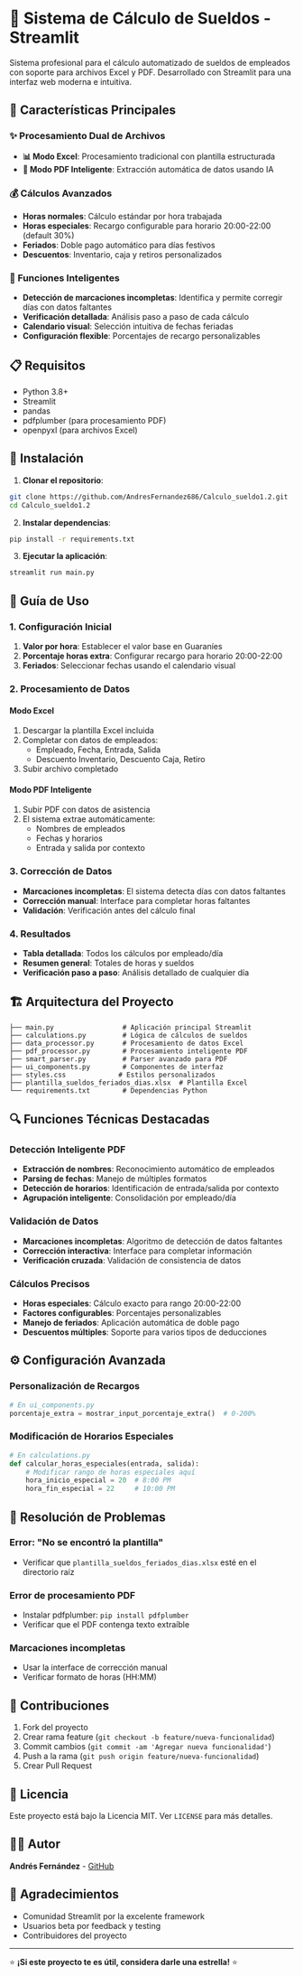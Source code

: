 # 💼 Sistema de Cálculo de Sueldos - Streamlit

Sistema profesional para el cálculo automatizado de sueldos de empleados con soporte para archivos Excel y PDF. Desarrollado con Streamlit para una interfaz web moderna e intuitiva.

## 🚀 Características Principales

### ✨ Procesamiento Dual de Archivos
- **📊 Modo Excel**: Procesamiento tradicional con plantilla estructurada
- **🤖 Modo PDF Inteligente**: Extracción automática de datos usando IA

### 💰 Cálculos Avanzados
- **Horas normales**: Cálculo estándar por hora trabajada
- **Horas especiales**: Recargo configurable para horario 20:00-22:00 (default 30%)
- **Feriados**: Doble pago automático para días festivos
- **Descuentos**: Inventario, caja y retiros personalizados

### 🎯 Funciones Inteligentes
- **Detección de marcaciones incompletas**: Identifica y permite corregir días con datos faltantes
- **Verificación detallada**: Análisis paso a paso de cada cálculo
- **Calendario visual**: Selección intuitiva de fechas feriadas
- **Configuración flexible**: Porcentajes de recargo personalizables

## 📋 Requisitos

- Python 3.8+
- Streamlit
- pandas
- pdfplumber (para procesamiento PDF)
- openpyxl (para archivos Excel)

## 🔧 Instalación

1. **Clonar el repositorio**:
```bash
git clone https://github.com/AndresFernandez686/Calculo_sueldo1.2.git
cd Calculo_sueldo1.2
```

2. **Instalar dependencias**:
```bash
pip install -r requirements.txt
```

3. **Ejecutar la aplicación**:
```bash
streamlit run main.py
```

## 📖 Guía de Uso

### 1. Configuración Inicial
1. **Valor por hora**: Establecer el valor base en Guaraníes
2. **Porcentaje horas extra**: Configurar recargo para horario 20:00-22:00
3. **Feriados**: Seleccionar fechas usando el calendario visual

### 2. Procesamiento de Datos

#### Modo Excel
1. Descargar la plantilla Excel incluida
2. Completar con datos de empleados:
   - Empleado, Fecha, Entrada, Salida
   - Descuento Inventario, Descuento Caja, Retiro
3. Subir archivo completado

#### Modo PDF Inteligente
1. Subir PDF con datos de asistencia
2. El sistema extrae automáticamente:
   - Nombres de empleados
   - Fechas y horarios
   - Entrada y salida por contexto

### 3. Corrección de Datos
- **Marcaciones incompletas**: El sistema detecta días con datos faltantes
- **Corrección manual**: Interface para completar horas faltantes
- **Validación**: Verificación antes del cálculo final

### 4. Resultados
- **Tabla detallada**: Todos los cálculos por empleado/día
- **Resumen general**: Totales de horas y sueldos
- **Verificación paso a paso**: Análisis detallado de cualquier día

## 🏗️ Arquitectura del Proyecto

```
├── main.py                 # Aplicación principal Streamlit
├── calculations.py         # Lógica de cálculos de sueldos
├── data_processor.py       # Procesamiento de datos Excel
├── pdf_processor.py        # Procesamiento inteligente PDF
├── smart_parser.py         # Parser avanzado para PDF
├── ui_components.py        # Componentes de interfaz
├── styles.css             # Estilos personalizados
├── plantilla_sueldos_feriados_dias.xlsx  # Plantilla Excel
└── requirements.txt        # Dependencias Python
```

## 🔍 Funciones Técnicas Destacadas

### Detección Inteligente PDF
- **Extracción de nombres**: Reconocimiento automático de empleados
- **Parsing de fechas**: Manejo de múltiples formatos
- **Detección de horarios**: Identificación de entrada/salida por contexto
- **Agrupación inteligente**: Consolidación por empleado/día

### Validación de Datos
- **Marcaciones incompletas**: Algoritmo de detección de datos faltantes
- **Corrección interactiva**: Interface para completar información
- **Verificación cruzada**: Validación de consistencia de datos

### Cálculos Precisos
- **Horas especiales**: Cálculo exacto para rango 20:00-22:00
- **Factores configurables**: Porcentajes personalizables
- **Manejo de feriados**: Aplicación automática de doble pago
- **Descuentos múltiples**: Soporte para varios tipos de deducciones

## ⚙️ Configuración Avanzada

### Personalización de Recargos
```python
# En ui_components.py
porcentaje_extra = mostrar_input_porcentaje_extra()  # 0-200%
```

### Modificación de Horarios Especiales
```python
# En calculations.py
def calcular_horas_especiales(entrada, salida):
    # Modificar rango de horas especiales aquí
    hora_inicio_especial = 20  # 8:00 PM
    hora_fin_especial = 22     # 10:00 PM
```

## 🐛 Resolución de Problemas

### Error: "No se encontró la plantilla"
- Verificar que `plantilla_sueldos_feriados_dias.xlsx` esté en el directorio raíz

### Error de procesamiento PDF
- Instalar pdfplumber: `pip install pdfplumber`
- Verificar que el PDF contenga texto extraíble

### Marcaciones incompletas
- Usar la interface de corrección manual
- Verificar formato de horas (HH:MM)

## 🤝 Contribuciones

1. Fork del proyecto
2. Crear rama feature (`git checkout -b feature/nueva-funcionalidad`)
3. Commit cambios (`git commit -am 'Agregar nueva funcionalidad'`)
4. Push a la rama (`git push origin feature/nueva-funcionalidad`)
5. Crear Pull Request

## 📄 Licencia

Este proyecto está bajo la Licencia MIT. Ver `LICENSE` para más detalles.

## 👨‍💻 Autor

**Andrés Fernández** - [GitHub](https://github.com/AndresFernandez686)

## 🙏 Agradecimientos

- Comunidad Streamlit por la excelente framework
- Usuarios beta por feedback y testing
- Contribuidores del proyecto

---

⭐ **¡Si este proyecto te es útil, considera darle una estrella!** ⭐
